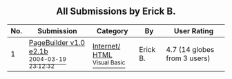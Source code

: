 ﻿<div align="center">

## All Submissions by Erick B\.

</div>

No.  | Submission | Category | By   | User Rating
---- | ---------- | -------- | ---- | -----------
1 | [PageBuilder v1\.0 e2\.1b<br /><sup>2004-03-19 23:12:32</sup>](https://github.com/Planet-Source-Code/erick-b-pagebuilder-v1-0-e2-1b__1-52379) | [Internet/ HTML<br /><sup>Visual Basic</sup>](../ByCategory/internet-html__1-34.md) | Erick B\. | 4.7 (14 globes from 3 users)
